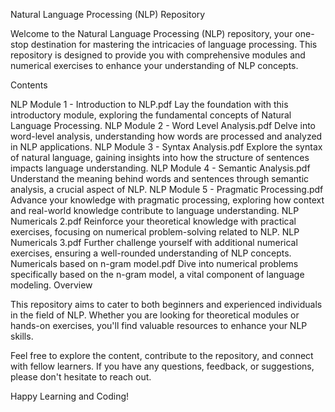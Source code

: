 Natural Language Processing (NLP) Repository

Welcome to the Natural Language Processing (NLP) repository, your one-stop destination for mastering the intricacies of language processing. This repository is designed to provide you with comprehensive modules and numerical exercises to enhance your understanding of NLP concepts.

Contents

NLP Module 1 - Introduction to NLP.pdf
Lay the foundation with this introductory module, exploring the fundamental concepts of Natural Language Processing.
NLP Module 2 - Word Level Analysis.pdf
Delve into word-level analysis, understanding how words are processed and analyzed in NLP applications.
NLP Module 3 - Syntax Analysis.pdf
Explore the syntax of natural language, gaining insights into how the structure of sentences impacts language understanding.
NLP Module 4 - Semantic Analysis.pdf
Understand the meaning behind words and sentences through semantic analysis, a crucial aspect of NLP.
NLP Module 5 - Pragmatic Processing.pdf
Advance your knowledge with pragmatic processing, exploring how context and real-world knowledge contribute to language understanding.
NLP Numericals 2.pdf
Reinforce your theoretical knowledge with practical exercises, focusing on numerical problem-solving related to NLP.
NLP Numericals 3.pdf
Further challenge yourself with additional numerical exercises, ensuring a well-rounded understanding of NLP concepts.
Numericals based on n-gram model.pdf
Dive into numerical problems specifically based on the n-gram model, a vital component of language modeling.
Overview

This repository aims to cater to both beginners and experienced individuals in the field of NLP. Whether you are looking for theoretical modules or hands-on exercises, you'll find valuable resources to enhance your NLP skills.

Feel free to explore the content, contribute to the repository, and connect with fellow learners. If you have any questions, feedback, or suggestions, please don't hesitate to reach out.

Happy Learning and Coding!
